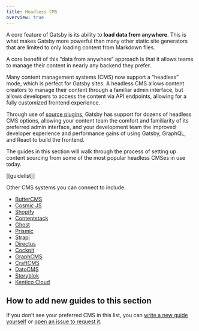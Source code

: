 ```yaml
---
title: Headless CMS
overview: true
---
```


A core feature of Gatsby is its ability to **load data from anywhere**. This is what makes Gatsby more powerful than many other static site generators that are limited to only loading content from Markdown files.

A core benefit of this “data from anywhere” approach is that it allows teams to manage their content in nearly any backend they prefer.

Many content management systems (CMS) now support a “headless” mode, which is perfect for Gatsby sites. A headless CMS allows content creators to manage their content through a familiar admin interface, but allows developers to access the content via API endpoints, allowing for a fully customized frontend experience.

Through use of [source plugins](/plugins/?=source), Gatsby has support for dozens of headless CMS options, allowing your content team the comfort and familiarity of its preferred admin interface, and your development team the improved developer experience and performance gains of using Gatsby, GraphQL, and React to build the frontend.

The guides in this section will walk through the process of setting up content sourcing from some of the most popular headless CMSes in use today.

[[guidelist]]

Other CMS systems you can connect to include:

- [ButterCMS](https://www.gatsbyjs.org/packages/gatsby-source-buttercms)
- [Cosmic JS](https://www.gatsbyjs.org/packages/gatsby-source-cosmicjs)
- [Shopify](https://www.gatsbyjs.org/packages/gatsby-source-shopify)
- [Contentstack](https://www.gatsbyjs.org/packages/gatsby-source-contentstack)
- [Ghost](https://www.gatsbyjs.org/packages/gatsby-source-ghost)
- [Prismic](https://www.gatsbyjs.org/packages/gatsby-source-prismic)
- [Strapi](https://www.gatsbyjs.org/packages/gatsby-source-strapi)
- [Directus](https://www.gatsbyjs.org/packages/gatsby-source-directus)
- [Cockpit](https://www.gatsbyjs.org/packages/gatsby-plugin-cockpit)
- [GraphCMS](https://www.gatsbyjs.org/packages/gatsby-source-graphcms-beta-patch)
- [CraftCMS](https://www.gatsbyjs.org/packages/gatsby-source-craftcms)
- [DatoCMS](https://www.gatsbyjs.org/packages/gatsby-source-datocms)
- [Storyblok](https://www.gatsbyjs.org/packages/gatsby-source-storyblok)
- [Kentico Cloud](https://www.gatsbyjs.org/packages/gatsby-source-kentico-cloud)

## How to add new guides to this section

If you don’t see your preferred CMS in this list, you can [write a new guide yourself](/docs/how-to-contribute/) or [open an issue to request it](https://github.com/gatsbyjs/gatsby/issues/new/choose).
